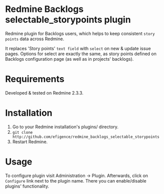 # Redmine Backlogs selectable_storypoints plugin

Redmine plugin for Backlogs users, which helps to keep consistent `story points` data across Redmine.

It replaces 'Story points' `text field` with `select` on new & update issue pages. Options for select are exactly the same, as story points defined on Backlogs configuration page (as well as in projects' backlogs).

# Requirements

Developed & tested on Redmine 2.3.3.

# Installation

1. Go to your Redmine installation's plugins/ directory.
2. `git clone http://github.com/efigence/redmine_backlogs_selectable_storypoints`
3. Restart Redmine.

# Usage

To configure plugin visit Administration -> Plugin. Afterwards, click on `Configure` link next to the plugin name. There you can enable/disable plugins' functionality.
